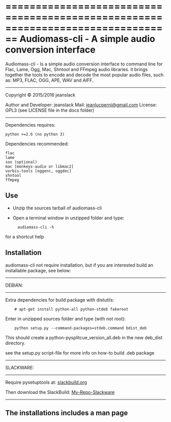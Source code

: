 ================================================================================ 
Audiomass-cli - A simple audio conversion interface 
================================================================================ 

Audiomass-cli - Is a simple audio conversion interface to command line for Flac, 
Lame, Ogg, Mac, Shntool and FFmpeg audio libraries. it brings together the tools 
to encode and decode the most popular audio files, such as: MP3, FLAC, OGG, APE, 
WAV and AIFF.

--------------------------------------------------------------------------------

Copyright © 2015/2016 jeanslack 
 
  Author and Developer: jeanslack 
  Mail: <jeanlucperni@gmail.com>
  License: GPL3 (see LICENSE file in the docs folder)

--------------------------------------------------------------------------------

Dependencies requires:

	python >=2.6 (no python 3)
	
Dependencies recommended:

	flac
	lame
	sox (optional)
	mac [monkeys-audio or libmac2]
	vorbis-tools [oggenc, oggdec]
	shntool
	ffmpeg


Use
-------

- Unzip the sources tarball of audiomass-cli
- Open a terminal window in unzipped folder and type:

		audiomass-cli -h

for a shortcut help

Installation
-------

audiomass-cli not require installation, but if you are interested build an 
installable package, see below:


--------------------------------------------------------------------------------

DEBIAN:

--------------------------------------------------------------------------------

Extra dependencies for build package with distutils:

		# apt-get install python-all python-stdeb fakeroot

Enter in unzipped sources folder and type (with not root):

		python setup.py --command-packages=stdeb.command bdist_deb

This should create a python-pysplitcue_version_all.deb in the new deb_dist directory.

see the setup.py script-file for more info on how-to build .deb package

--------------------------------------------------------------------------------

SLACKWARE:

--------------------------------------------------------------------------------

Require pysetuptools at: [slackbuild.org](http://slackbuilds.org/repository/14.1/python/pysetuptools/)

Then download the SlackBuild: [My-Repo-Slackware](https://github.com/jeanslack/My-Repo-Slackware/tree/master/slackware/multimedia/audiomass)


--------------------------------------------------------------------------------
The installations includes a man page
--------------------------------------------------------------------------------
